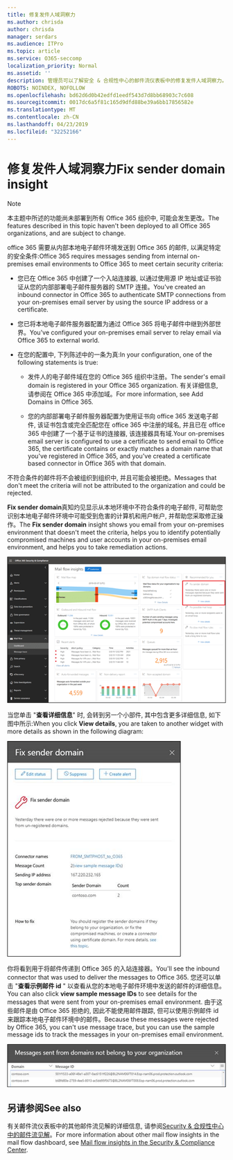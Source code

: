 ```yaml
---
title: 修复发件人域洞察力
ms.author: chrisda
author: chrisda
manager: serdars
ms.audience: ITPro
ms.topic: article
ms.service: O365-seccomp
localization_priority: Normal
ms.assetid: ''
description: 管理员可以了解安全 & 合规性中心的邮件流仪表板中的修复发件人域洞察力。
ROBOTS: NOINDEX, NOFOLLOW
ms.openlocfilehash: bd62d6d0b42edfd1eedf543d7d8bb68903c7c608
ms.sourcegitcommit: 0017dc6a5f81c165d9dfd88be39a6bb17856582e
ms.translationtype: MT
ms.contentlocale: zh-CN
ms.lasthandoff: 04/23/2019
ms.locfileid: "32252166"
---
```

# <a name="fix-sender-domain-insight"></a><span data-ttu-id="ebf6e-103">修复发件人域洞察力</span><span class="sxs-lookup"><span data-stu-id="ebf6e-103">Fix sender domain insight</span></span>

> [!NOTE]
> <span data-ttu-id="ebf6e-104">本主题中所述的功能尚未部署到所有 Office 365 组织中, 可能会发生更改。</span><span class="sxs-lookup"><span data-stu-id="ebf6e-104">The features described in this topic haven't been deployed to all Office 365 organizations, and are subject to change.</span></span>

<span data-ttu-id="ebf6e-105">office 365 需要从内部本地电子邮件环境发送到 Office 365 的邮件, 以满足特定的安全条件:</span><span class="sxs-lookup"><span data-stu-id="ebf6e-105">Office 365 requires messages sending from internal on-premises email environments to Office 365 to meet certain security criteria:</span></span>

- <span data-ttu-id="ebf6e-106">您已在 Office 365 中创建了一个入站连接器, 以通过使用源 IP 地址或证书验证从您的内部部署电子邮件服务器的 SMTP 连接。</span><span class="sxs-lookup"><span data-stu-id="ebf6e-106">You've created an inbound connector in Office 365 to authenticate SMTP connections from your on-premises email server by using the source IP address or a certificate.</span></span>

- <span data-ttu-id="ebf6e-107">您已将本地电子邮件服务器配置为通过 Office 365 将电子邮件中继到外部世界。</span><span class="sxs-lookup"><span data-stu-id="ebf6e-107">You've configured your on-premises email server to relay email via Office 365 to external world.</span></span>

- <span data-ttu-id="ebf6e-108">在您的配置中, 下列陈述中的一条为真:</span><span class="sxs-lookup"><span data-stu-id="ebf6e-108">In your configuration, one of the following statements is true:</span></span>

  - <span data-ttu-id="ebf6e-109">发件人的电子邮件域在您的 Office 365 组织中注册。</span><span class="sxs-lookup"><span data-stu-id="ebf6e-109">The sender's email domain is registered in your Office 365 organization.</span></span> <span data-ttu-id="ebf6e-110">有关详细信息, 请参阅在 Office 365 中添加域。</span><span class="sxs-lookup"><span data-stu-id="ebf6e-110">For more information, see Add Domains in Office 365.</span></span>

  - <span data-ttu-id="ebf6e-111">您的内部部署电子邮件服务器配置为使用证书向 office 365 发送电子邮件, 该证书包含或完全匹配您在 office 365 中注册的域名, 并且已在 office 365 中创建了一个基于证书的连接器, 该连接器具有域.</span><span class="sxs-lookup"><span data-stu-id="ebf6e-111">Your on-premises email server is configured to use a certificate to send email to Office 365, the certificate contains or exactly matches a domain name that you've registered in Office 365, and you've created a certificate based connector in Office 365 with that domain.</span></span> 

<span data-ttu-id="ebf6e-112">不符合条件的邮件将不会被组织到组织中, 并且可能会被拒绝。</span><span class="sxs-lookup"><span data-stu-id="ebf6e-112">Messages that don't meet the criteria will not be attributed to the organization and could be rejected.</span></span>

<span data-ttu-id="ebf6e-113">**Fix sender domain**真知灼见显示从本地环境中不符合条件的电子邮件, 可帮助您识别本地电子邮件环境中可能受到危害的计算机和用户帐户, 并帮助您采取修正操作。</span><span class="sxs-lookup"><span data-stu-id="ebf6e-113">The **Fix sender domain** insight shows you email from your on-premises environment that doesn't meet the criteria, helps you to identify potentially compromised machines and user accounts in your on-premises email environment, and helps you to take remediation actions.</span></span>

![Security & 合规性中心的邮件流仪表板中的修复发件人域洞察力](media/sender-domain-insight-selected.png)

<span data-ttu-id="ebf6e-115">当您单击 "**查看详细信息**" 时, 会转到另一个小部件, 其中包含更多详细信息, 如下图中所示:</span><span class="sxs-lookup"><span data-stu-id="ebf6e-115">When you click **View details**, you are taken to another widget with more details as shown in the following diagram:</span></span>

![修复发件人域洞察力中的详细信息小部件](media/sender-domain-view-details.png)

<span data-ttu-id="ebf6e-117">你将看到用于将邮件传递到 Office 365 的入站连接器。</span><span class="sxs-lookup"><span data-stu-id="ebf6e-117">You'll see the inbound connector that was used to deliver the messages to Office 365.</span></span> <span data-ttu-id="ebf6e-118">您还可以单击 "**查看示例邮件 id** " 以查看从您的本地电子邮件环境中发送的邮件的详细信息。</span><span class="sxs-lookup"><span data-stu-id="ebf6e-118">You can also click **view sample message IDs** to see details for the messages that were sent from your on-premises email environment.</span></span> <span data-ttu-id="ebf6e-119">由于这些邮件是由 Office 365 拒绝的, 因此不能使用邮件跟踪, 但可以使用示例邮件 id 来跟踪本地电子邮件环境中的邮件。</span><span class="sxs-lookup"><span data-stu-id="ebf6e-119">Because these messages were rejected by Office 365, you can't use message trace, but you can use the sample message ids to track the messages in your on-premises email environment.</span></span>

![查看修补发件人域洞察力中的示例邮件 id](media/sender-domain-view-sample-message-ids.png)

## <a name="see-also"></a><span data-ttu-id="ebf6e-121">另请参阅</span><span class="sxs-lookup"><span data-stu-id="ebf6e-121">See also</span></span>

<span data-ttu-id="ebf6e-122">有关邮件流仪表板中的其他邮件流见解的详细信息, 请参阅[Security & 合规性中心中的邮件流见解](mail-flow-insights-v2.md)。</span><span class="sxs-lookup"><span data-stu-id="ebf6e-122">For more information about other mail flow insights in the mail flow dashboard, see [Mail flow insights in the Security & Compliance Center](mail-flow-insights-v2.md).</span></span>
